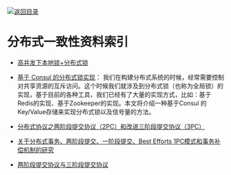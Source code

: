 [![返回目录](https://parg.co/UGo)](https://parg.co/b4z) 



# 分布式一致性资料索引



- [高并发下本地锁+分布式锁](https://adamswanglin.github.io/wllock/) 

- [基于 Consul 的分布式锁实现](http://blog.didispace.com/spring-cloud-consul-lock-and-semphore/)： 我们在构建分布式系统的时候，经常需要控制对共享资源的互斥访问。这个时候我们就涉及到分布式锁（也称为全局锁）的实现，基于目前的各种工具，我们已经有了大量的实现方式，比如：基于Redis的实现、基于Zookeeper的实现。本文将介绍一种基于Consul 的Key/Value存储来实现分布式锁以及信号量的方法。

- [分布式协议之两阶段提交协议（2PC）和改进三阶段提交协议（3PC）](http://www.mamicode.com/info-detail-890945.html) 

- [关于分布式事务、两阶段提交、一阶段提交、Best Efforts 1PC模式和事务补偿机制的研究](http://blog.csdn.net/bluishglc/article/details/7612811) 

- [两阶段提交协议与三阶段提交协议](http://www.tuicool.com/articles/mARV3u)

